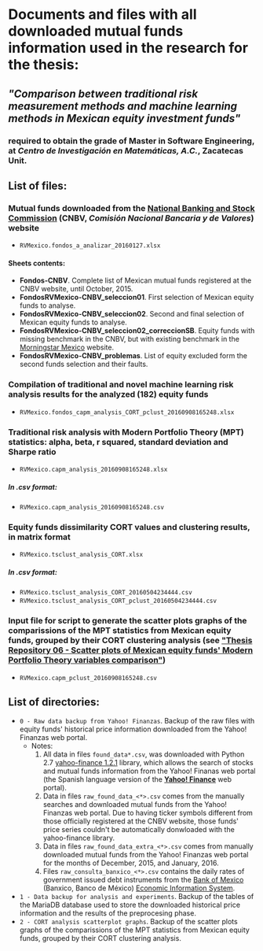 # Documents and files with all downloaded mutual funds information used in the research for the thesis:
## *"Comparison between traditional risk measurement methods and machine learning methods in Mexican equity investment funds"*
### required to obtain the grade of **Master in Software Engineering**, at *Centro de Investigación en Matemáticas, A.C.*, Zacatecas Unit.

## List of files:
### Mutual funds downloaded from the [**National Banking and Stock Commission**](http://www.cnbv.gob.mx/SECTORES-SUPERVISADOS/SOCIEDADES-DE-INVERSION/Buscador-de-Sociedades-de-Inversi%C3%B3n/Paginas/Buscador-de-Sociedades-de-Inversion.aspx) (CNBV, *Comisión Nacional Bancaria y de Valores*) website
* `RVMexico.fondos_a_analizar_20160127.xlsx`
#### Sheets contents:
 * **Fondos-CNBV**. Complete list of Mexican mutual funds registered at the CNBV website, until October, 2015.
 * **FondosRVMexico-CNBV_seleccion01**. First selection of Mexican equity funds to analyse.
 * **FondosRVMexico-CNBV_seleccion02**. Second and final selection of Mexican equity funds to analyse.
 * **FondosRVMexico-CNBV_seleccion02_correccionSB**. Equity funds with missing benchmark in the CNBV, but with existing benchmark in the [Morningstar Mexico](http://www.morningstar.com.mx) website.
 * **FondosRVMexico-CNBV_problemas**. List of equity excluded form the second funds selection and their faults.

### Compilation of traditional and novel machine learning risk analysis results for the analyzed (182) equity funds
* `RVMexico.fondos_capm_analysis_CORT_pclust_20160908165248.xlsx`

### Traditional risk analysis with **Modern Portfolio Theory** (MPT) statistics: alpha, beta, r squared, standard deviation and Sharpe ratio
* `RVMexico.capm_analysis_20160908165248.xlsx`
##### In .csv format:
 * `RVMexico.capm_analysis_20160908165248.csv`

### Equity funds dissimilarity CORT values and clustering results, in matrix format
* `RVMexico.tsclust_analysis_CORT.xlsx`
##### In .csv format:
 * `RVMexico.tsclust_analysis_CORT_20160504234444.csv`
 * `RVMexico.tsclust_analysis_CORT_pclust_20160504234444.csv`

### Input file for script to generate the scatter plots graphs of the comparissions of the MPT statistics from Mexican equity funds, grouped by their CORT clustering analysis (see [**"Thesis Repository 06 - Scatter plots of Mexican equity funds' Modern Portfolio Theory variables comparison"**](https://github.com/satsuki-chan/ananov_tsclust_graph06))
* `RVMexico.capm_pclust_20160908165248.csv`

## List of directories:
* `0 - Raw data backup from Yahoo! Finanzas`. Backup of the raw files with equity funds' historical price information downloaded from the Yahoo! Finanzas web portal.
  * Notes:
    1. All data in files `found_data*.csv`, was downloaded with Python 2.7 [yahoo-finance 1.2.1](https://pypi.python.org/pypi/yahoo-finance) library, which allows the search of stocks and mutual funds information from the Yahoo! Finanas web portal (the Spanish language version of the [**Yahoo! Finance**](https://es-us.finanzas.yahoo.com) web portal).
    2. Data in files `raw_found_data_<*>.csv` comes from the manually searches and downloaded mutual funds from the Yahoo! Finanzas web portal. Due to having ticker symbols different from those officially registered at the CNBV website, those funds' price series couldn't be automatically donwloaded with the yahoo-finance library.
    3. Data in files `raw_found_data_extra_<*>.csv` comes from manually downloaded mutual funds from the Yahoo! Finanzas web portal for the months of December, 2015, and January, 2016.
    4. Files `raw_consulta_banxico_<*>.csv` contains the daily rates of government issued debt instruments from the [Bank of Mexico](http://www.banxico.org.mx/) (Banxico, Banco de México) [Economic Information System](http://www.banxico.org.mx/SieInternet/consultarDirectorioInternetAction.do?sector=18&idCuadro=CF300&accion=consultarCuadro&locale=en).
* `1 - Data backup for analysis and experiments`. Backup of the tables of the MariaDB database used to store the downloaded historical price information and the results of the preprocesing phase.
* `2 - CORT analysis scatterplot graphs`. Backup of the scatter plots graphs of the comparissions of the MPT statistics from Mexican equity funds, grouped by their CORT clustering analysis.
